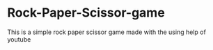 # Rock-Paper-Scissor-game

This is a simple rock paper scissor game made with the using help of youtube
